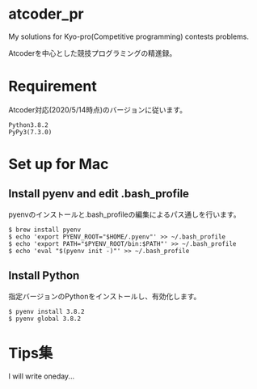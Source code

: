 # atcoder_pr
My solutions for Kyo-pro(Competitive programming) contests problems.

Atcoderを中心とした競技プログラミングの精進録。

# Requirement
Atcoder対応(2020/5/14時点)のバージョンに従います。

```
Python3.8.2
PyPy3(7.3.0)
```

# Set up for Mac
## Install pyenv and edit .bash_profile
pyenvのインストールと.bash_profileの編集によるパス通しを行います。

```
$ brew install pyenv
$ echo 'export PYENV_ROOT="$HOME/.pyenv"' >> ~/.bash_profile
$ echo 'export PATH="$PYENV_ROOT/bin:$PATH"' >> ~/.bash_profile
$ echo 'eval "$(pyenv init -)"' >> ~/.bash_profile
```

## Install Python
指定バージョンのPythonをインストールし、有効化します。

```
$ pyenv install 3.8.2
$ pyenv global 3.8.2
```

# Tips集
I will write oneday...
